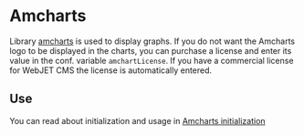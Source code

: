 # Amcharts

Library [amcharts](https://www.amcharts.com/) is used to display graphs. If you do not want the Amcharts logo to be displayed in the charts, you can purchase a license and enter its value in the conf. variable `amchartLicense`. If you have a commercial license for WebJET CMS the license is automatically entered.

## Use

You can read about initialization and usage in [Amcharts initialization](../frameworks/charts/frontend/README.md)
